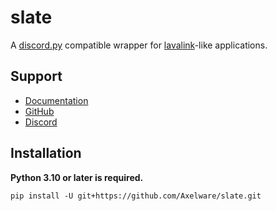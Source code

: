 # slate
A [discord.py](https://github.com/Rapptz/discord.py) compatible wrapper for [lavalink](https://github.com/freyacodes/Lavalink)-like applications.

## Support
- [Documentation](https://slate-py.readthedocs.io/)
- [GitHub](https://github.com/Axelware/slate)
- [Discord](https://discord.com/invite/w9f6NkQbde)

## Installation
**Python 3.10 or later is required.**

```shell
pip install -U git+https://github.com/Axelware/slate.git
```
